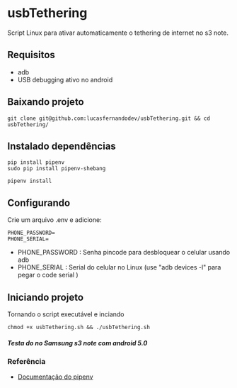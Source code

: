 # usbTethering

Script Linux para ativar automaticamente o tethering de internet no s3 note.


## Requisitos

- adb
- USB debugging ativo no android

## Baixando projeto

```shell
git clone git@github.com:lucasfernandodev/usbTethering.git && cd usbTethering/
```

## Instalado dependências

```shell
pip install pipenv
sudo pip install pipenv-shebang

pipenv install
```

## Configurando

Crie um arquivo .env e adicione:

```
PHONE_PASSWORD=
PHONE_SERIAL=
```

* PHONE_PASSWORD : Senha pincode para desbloquear o celular usando adb
* PHONE_SERIAL : Serial do celular no Linux (use "adb devices -l" para pegar o code serial )

## Iniciando projeto

Tornando o script executável e inciando

```
chmod +x usbTethering.sh && ./usbTethering.sh
```

##### Testa do no Samsung s3 note com android 5.0

### Referência
- <a href="https://pipenv.readthedocs.io/">Documentação do pipenv</a>